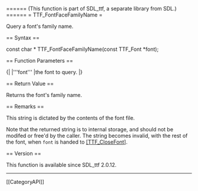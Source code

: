 ====== (This function is part of SDL_ttf, a separate library from SDL.) ======
= TTF_FontFaceFamilyName =

Query a font's family name.

== Syntax ==

<syntaxhighlight lang='c'>
const char * TTF_FontFaceFamilyName(const TTF_Font *font);
</syntaxhighlight>

== Function Parameters ==

{|
|'''font'''
|the font to query.
|}

== Return Value ==

Returns the font's family name.

== Remarks ==

This string is dictated by the contents of the font file.

Note that the returned string is to internal storage, and should not be
modifed or free'd by the caller. The string becomes invalid, with the rest
of the font, when <code>font</code> is handed to [[TTF_CloseFont]]().

== Version ==

This function is available since SDL_ttf 2.0.12.

----
[[CategoryAPI]]


